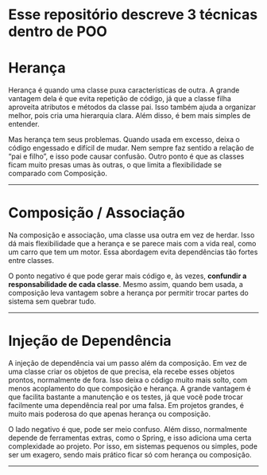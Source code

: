 # Esse repositório descreve 3 técnicas dentro de POO

# Herança

Herança é quando uma classe puxa características de outra. A grande vantagem dela é que evita repetição de código, já que a classe filha aproveita atributos e métodos da classe pai. Isso também ajuda a organizar melhor, pois cria uma hierarquia clara. Além disso, é bem mais simples de entender.

Mas herança tem seus problemas. Quando usada em excesso, deixa o código engessado e difícil de mudar. Nem sempre faz sentido a relação de “pai e filho”, e isso pode causar confusão. Outro ponto é que as classes ficam muito presas umas às outras, o que limita a flexibilidade se comparado com Composição.  

---

# Composição / Associação

Na composição e associação, uma classe usa outra em vez de herdar. Isso dá mais flexibilidade que a herança e se parece mais com a vida real, como um carro que tem um motor. Essa abordagem evita dependências tão fortes entre classes.  

O ponto negativo é que pode gerar mais código e, às vezes, **confundir a responsabilidade de cada classe**. Mesmo assim, quando bem usada, a composição leva vantagem sobre a herança por permitir trocar partes do sistema sem quebrar tudo.  


---

# Injeção de Dependência

A injeção de dependência vai um passo além da composição. Em vez de uma classe criar os objetos de que precisa, ela recebe esses objetos prontos, normalmente de fora. Isso deixa o código muito mais solto, com menos acoplamento do que composição e herança. A grande vantagem é que facilita bastante a manutenção e os testes, já que você pode trocar facilmente uma dependência real por uma falsa. Em projetos grandes, é muito mais poderosa do que apenas herança ou composição.  

O lado negativo é que, pode ser meio confuso. Além disso, normalmente depende de ferramentas extras, como o Spring, e isso adiciona uma certa complexidade ao projeto. Por isso, em sistemas pequenos ou simples, pode ser um exagero, sendo mais prático ficar só com herança ou composição.  

---

